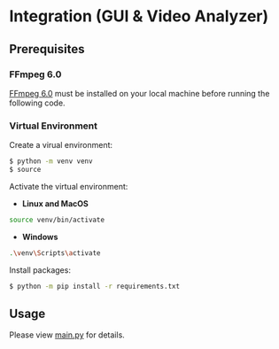# Integration (GUI & Video Analyzer)

## Prerequisites
### FFmpeg 6.0
[FFmpeg 6.0](https://ffmpeg.org/download.html) must be installed on your local machine before running the following code.

### Virtual Environment
Create a virual environment:
```sh
$ python -m venv venv
$ source 
```

Activate the virtual environment:
- **Linux and MacOS**
```sh
source venv/bin/activate
```
- **Windows**
```sh
.\venv\Scripts\activate
```

Install packages:
```sh
$ python -m pip install -r requirements.txt
```

## Usage
Please view [main.py](main.py) for details.
